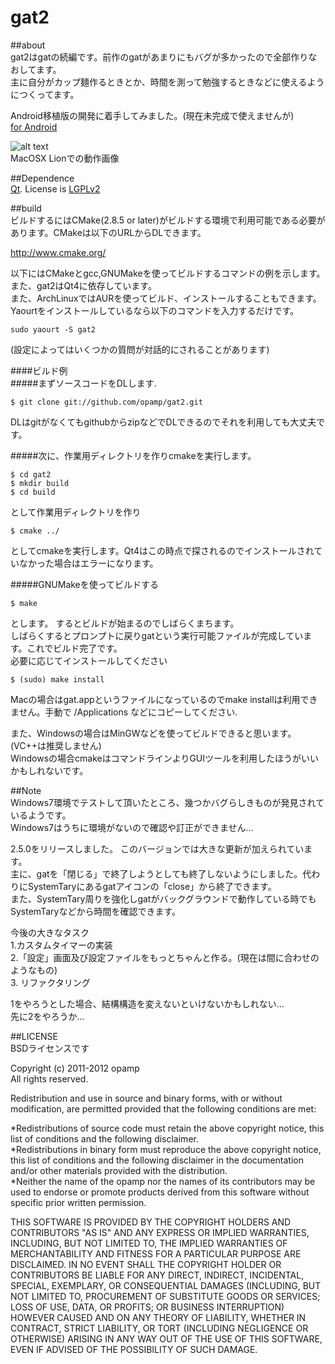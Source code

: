 gat2
====

##about   
gat2はgatの続編です。前作のgatがあまりにもバグが多かったので全部作りなおしてます。  
主に自分がカップ麺作るときとか、時間を測って勉強するときなどに使えるようにつくってます。  

Android移植版の開発に着手してみました。(現在未完成で使えませんが)   
[for Android](https://github.com/opamp/gat2-for-Android)   


![alt text](http://dl.dropbox.com/u/23369413/pictures/gat2/png/gat1.png)  
MacOSX Lionでの動作画像

##Dependence   
[Qt](http://qt.nokia.com/).
License is [LGPLv2](http://www.gnu.org/licenses/lgpl-2.1.html)   
    
##build   
ビルドするにはCMake(2.8.5 or later)がビルドする環境で利用可能である必要があります。CMakeは以下のURLからDLできます。   

http://www.cmake.org/   
   

以下にはCMakeとgcc,GNUMakeを使ってビルドするコマンドの例を示します。また、gat2はQt4に依存しています。   
また、ArchLinuxではAURを使ってビルド、インストールすることもできます。Yaourtをインストールしているなら以下のコマンドを入力するだけです。

	sudo yaourt -S gat2   

(設定によってはいくつかの質問が対話的にされることがあります)   

####ビルド例   
#####まずソースコードをDLします.   
	
	$ git clone git://github.com/opamp/gat2.git   

DLはgitがなくてもgithubからzipなどでDLできるのでそれを利用しても大丈夫です。   

#####次に、作業用ディレクトリを作りcmakeを実行します。   

	$ cd gat2   
	$ mkdir build   
	$ cd build   

として作業用ディレクトリを作り   

	$ cmake ../   

としてcmakeを実行します。Qt4はこの時点で探されるのでインストールされていなかった場合はエラーになります。   

#####GNUMakeを使ってビルドする   

	$ make   

とします。  するとビルドが始まるのでしばらくまちます。  
しばらくするとプロンプトに戻りgatという実行可能ファイルが完成しています。これでビルド完了です。   
必要に応じてインストールしてください   

	$ (sudo) make install   

Macの場合はgat.appというファイルになっているのでmake installは利用できません。手動で /Applications などにコピーしてください.   

また、Windowsの場合はMinGWなどを使ってビルドできると思います。(VC++は推奨しません)   
Windowsの場合cmakeはコマンドラインよりGUIツールを利用したほうがいいかもしれないです。   
    
    
##Note  
Windows7環境でテストして頂いたところ、幾つかバグらしきものが発見されているようです。  
Windows7はうちに環境がないので確認や訂正ができません...   

2.5.0をリリースしました。 このバージョンでは大きな更新が加えられています。   
主に、gatを「閉じる」で終了しようとしても終了しないようにしました。代わりにSystemTaryにあるgatアイコンの「close」から終了できます。   
また、SystemTary周りを強化しgatがバックグラウンドで動作している時でもSystemTaryなどから時間を確認できます。   

    
   
今後の大きなタスク   
1.カスタムタイマーの実装   
2.「設定」画面及び設定ファイルをもっとちゃんと作る。(現在は間に合わせのようなもの)   
3. リファクタリング    


1をやろうとした場合、結構構造を変えないといけないかもしれない...   
先に2をやろうか...    

  
##LICENSE  
BSDライセンスです   
   
Copyright (c) 2011-2012 opamp   
All rights reserved.   
   
Redistribution and use in source and binary forms, with or without modification, are permitted provided that the following conditions are met:

  *Redistributions of source code must retain the above copyright notice, this list of conditions and the following disclaimer.   
  *Redistributions in binary form must reproduce the above copyright notice, this list of conditions and the following disclaimer in the documentation and/or other materials provided with the distribution.   
  *Neither the name of the opamp nor the names of its contributors may be used to endorse or promote products derived from this software without specific prior written permission.   
   
THIS SOFTWARE IS PROVIDED BY THE COPYRIGHT HOLDERS AND CONTRIBUTORS "AS IS" AND ANY EXPRESS OR IMPLIED WARRANTIES, INCLUDING, BUT NOT LIMITED TO, THE IMPLIED WARRANTIES OF MERCHANTABILITY AND FITNESS FOR A PARTICULAR PURPOSE ARE DISCLAIMED. IN NO EVENT SHALL THE COPYRIGHT HOLDER OR CONTRIBUTORS BE LIABLE FOR ANY DIRECT, INDIRECT, INCIDENTAL, SPECIAL, EXEMPLARY, OR CONSEQUENTIAL DAMAGES (INCLUDING, BUT NOT LIMITED TO, PROCUREMENT OF SUBSTITUTE GOODS OR SERVICES; LOSS OF USE, DATA, OR PROFITS; OR BUSINESS INTERRUPTION) HOWEVER CAUSED AND ON ANY THEORY OF LIABILITY, WHETHER IN CONTRACT, STRICT LIABILITY, OR TORT (INCLUDING NEGLIGENCE OR OTHERWISE) ARISING IN ANY WAY OUT OF THE USE OF THIS SOFTWARE, EVEN IF ADVISED OF THE POSSIBILITY OF SUCH DAMAGE.   
